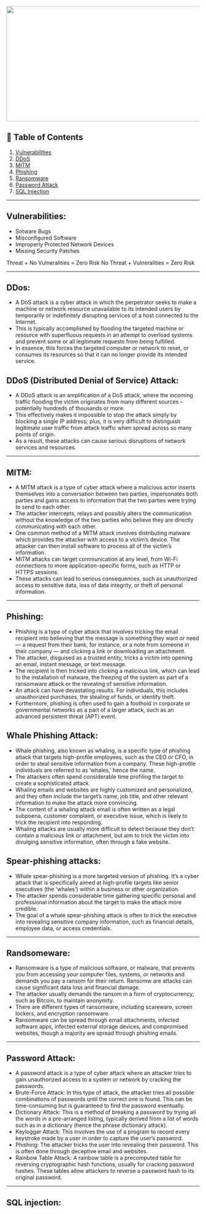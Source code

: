 <p align="center">
  <img src = "https://business.defense.gov/portals/57/Images/cyber-carousel/cyber-slide1.jpg?ver=_ACNVKwiING6pUukzdhhWw%3D%3D" width=800 height=300>
</p>

## 🚩 Table of Contents
 1. [Vulnerabilities](#vulnerabilities) 
 2. [DDoS](#ddos)
 3. [MITM](#mitm)
 4. [Phishing](#Phishing)
 5. [Ransomware](#ransomware)
 6. [Password Attack](#password-attack)
 7. [SQL Injection](#sql-injection)



---

## Vulnerabilities:
- Sotware Bugs
- Misconfigured Software
- Improperly Protected Network Devices
- Missing Security Patches

Threat + No Vulneralities = Zero Risk 
No Threat + Vulneralities = Zero Risk 

---


## DDos:
 - A DoS attack is a cyber attack in which the perpetrator seeks to make a machine or network resource unavailable to its intended users by temporarily or indefinitely disrupting services of a host connected to the Internet.
 - This is typically accomplished by flooding the targeted machine or resource with superfluous requests in an attempt to overload systems and prevent some or all legitimate requests from being fulfilled.
 - In essence, this forces the targeted computer or network to reset, or consumes its resources so that it can no longer provide its intended service.

## DDoS (Distributed Denial of Service) Attack:
- A DDoS attack is an amplification of a DoS attack, where the incoming traffic flooding the victim originates from many different sources – potentially hundreds of thousands or more.
- This effectively makes it impossible to stop the attack simply by blocking a single IP address; plus, it is very difficult to distinguish legitimate user traffic from attack traffic when spread across so many points of origin.
- As a result, these attacks can cause serious disruptions of network services and resources.

---

## MITM:
 - A MITM attack is a type of cyber attack where a malicious actor inserts themselves into a conversation between two parties, impersonates both parties and gains access to information that the two parties were trying to send to each other.
 - The attacker intercepts, relays and possibly alters the communication without the knowledge of the two parties who believe they are directly communicating with each other.
 - One common method of a MITM attack involves distributing malware which provides the attacker with access to a victim’s device. The attacker can then install software to process all of the victim’s information.
 - MITM attacks can target communication at any level, from Wi-Fi connections to more application-specific forms, such as HTTP or HTTPS sessions.
 - These attacks can lead to serious consequences, such as unauthorized access to sensitive data, loss of data integrity, or theft of personal information.

---

## Phishing:
 - Phishing is a type of cyber attack that involves tricking the email recipient into believing that the message is something they want or need — a request from their bank, for instance, or a note from someone in their company — and clicking a link or downloading an attachment.
 - The attacker, disguised as a trusted entity, tricks a victim into opening an email, instant message, or text message.
 - The recipient is then tricked into clicking a malicious link, which can lead to the installation of malware, the freezing of the system as part of a ransomware attack or the revealing of sensitive information.
 - An attack can have devastating results. For individuals, this includes unauthorized purchases, the stealing of funds, or identify theft.
 - Furthermore, phishing is often used to gain a foothold in corporate or governmental networks as a part of a larger attack, such as an advanced persistent threat (APT) event.

## Whale Phishing Attack:
 - Whale phishing, also known as whaling, is a specific type of phishing attack that targets high-profile employees, such as the CEO or CFO, in order to steal sensitive information from a company. These high-profile individuals are referred to as ‘whales,’ hence the name.
 - The attackers often spend considerable time profiling the target to create a sophisticated attack.
 - Whaling emails and websites are highly customized and personalized, and they often include the target’s name, job title, and other relevant information to make the attack more convincing.
 - The content of a whaling attack email is often written as a legal subpoena, customer complaint, or executive issue, which is likely to trick the recipient into responding.
 - Whaling attacks are usually more difficult to detect because they don’t contain a malicious link or attachment, but aim to trick the victim into divulging sensitive information, often through a fake website.

## Spear-phishing attacks: 
 - Whale spear-phishing is a more targeted version of phishing. It’s a cyber attack that is specifically aimed at high-profile targets like senior executives (the ‘whales’) within a business or other organization.
 - The attacker spends considerable time gathering specific personal and professional information about the target to make the attack more credible.
 - The goal of a whale spear-phishing attack is often to trick the executive into revealing sensitive company information, such as financial details, employee data, or access credentials.

---

## Randsomeware: 
 - Ransomware is a type of malicious software, or malware, that prevents you from accessing your computer files, systems, or networks and demands you pay a ransom for their return.
Ransomw are attacks can cause significant data loss and financial damage.
 - The attacker usually demands the ransom in a form of cryptocurrency, such as Bitcoin, to maintain anonymity.
 - There are different types of ransomware, including scareware, screen lockers, and encryption ransomware.
 - Ransomware can be spread through email attachments, infected software apps, infected external storage devices, and compromised websites, though a majority are spread through phishing emails.

---

## Password Attack:
 - A password attack is a type of cyber attack where an attacker tries to gain unauthorized access to a system or network by cracking the passwords.
 - Brute-Force Attack: In this type of attack, the attacker tries all possible combinations of passwords until the correct one is found. This can be time-consuming but is guaranteed to find the password eventually.
 - Dictionary Attack: This is a method of breaking a password by trying all the words in a pre-arranged listing, typically derived from a list of words such as in a dictionary (hence the phrase dictionary attack).
 - Keylogger Attack: This involves the use of a program to record every keystroke made by a user in order to capture the user’s password.
 - Phishing: The attacker tricks the user into revealing their password. This is often done through deceptive email and websites.
 - Rainbow Table Attack: A rainbow table is a precomputed table for reversing cryptographic hash functions, usually for cracking password hashes. These tables allow attackers to reverse a password hash to its original password.

--- 

## SQL injection:
